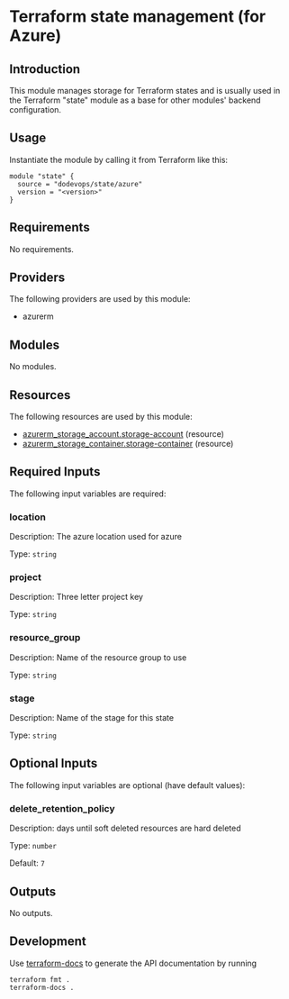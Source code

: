 # Terraform state management (for Azure)

## Introduction

This module manages storage for Terraform states and is usually used in the Terraform "state" module as a base
for other modules' backend configuration.

## Usage

Instantiate the module by calling it from Terraform like this:

```hcl
module "state" {
  source = "dodevops/state/azure"
  version = "<version>"
}
```

<!-- BEGIN_TF_DOCS -->
## Requirements

No requirements.

## Providers

The following providers are used by this module:

- azurerm

## Modules

No modules.

## Resources

The following resources are used by this module:

- [azurerm_storage_account.storage-account](https://registry.terraform.io/providers/hashicorp/azurerm/latest/docs/resources/storage_account) (resource)
- [azurerm_storage_container.storage-container](https://registry.terraform.io/providers/hashicorp/azurerm/latest/docs/resources/storage_container) (resource)

## Required Inputs

The following input variables are required:

### location

Description: The azure location used for azure

Type: `string`

### project

Description: Three letter project key

Type: `string`

### resource\_group

Description: Name of the resource group to use

Type: `string`

### stage

Description: Name of the stage for this state

Type: `string`

## Optional Inputs

The following input variables are optional (have default values):

### delete\_retention\_policy

Description: days until soft deleted resources are hard deleted

Type: `number`

Default: `7`

## Outputs

No outputs.
<!-- END_TF_DOCS -->

## Development

Use [terraform-docs](https://terraform-docs.io/) to generate the API documentation by running

    terraform fmt .
    terraform-docs .
